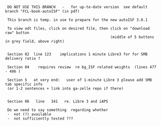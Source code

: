      DO NOT USE THIS BRANCH   -   for up-to-date version  see default branch "FCL-book-autoISF" (in pdf)

     This branch is temp. in use to prepare for the new autoISF 3.0.1
     
     To view odt files, click on desired file, then click on "download raw" button 
                                                    (middle of 5 buttons in grey field, above right)  


     Section 02  line 123    implications 1 minute Libre3 for for SMB delivery ratio ? 

     Section 04    requires review  re bg_ISF related weights  (lines 477 - 486 )

     Section 5   at very end:   user of 1-minute Libre 3 please add SMB tab specific info 
     (or 1-2 sentences + link into ga-zelle repo if there)


     Section 06   line   341   re. Libre 3 and iAPS

     Do we need to say something  regarding whether 
     -  not (?) available
     -  not sufficiently tested ???  
     

 
